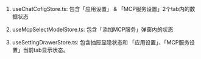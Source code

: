 1. useChatCofigStore.ts: 包含「应用设置」 & 「MCP服务设置」2个tab内的数据状态

2. useMcpSelectModelStore.ts: 包含「添加MCP服务」弹窗内的状态

3. useSettingDrawerStore.ts: 包含抽屉显隐状态和 「应用设置」、「MCP服务设置」当前tab显示状态。
